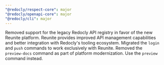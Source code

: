 ```yaml
---
"@redocly/respect-core": major
"@redocly/openapi-core": major
"@redocly/cli": major
---
```


Removed support for the legacy Redocly API registry in favor of the new Reunite platform. 
Reunite provides improved API management capabilities and better integration with Redocly's tooling ecosystem. 
Migrated the `login` and `push` commands to work exclusively with Reunite. 
Removed the `preview-docs` command as part of platform modernization. 
Use the `preview` command instead.
